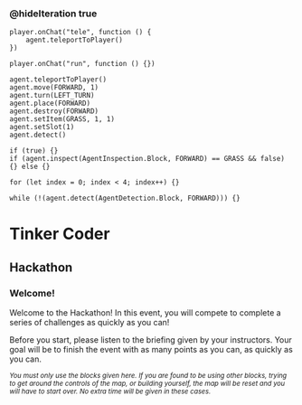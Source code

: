 ### @hideIteration true 

<!-- block combinations that will show up by default in their workspace -->
```template
player.onChat("tele", function () {
    agent.teleportToPlayer()
})
```

<!-- blocks you want available to players, based on js code -->
```blocks
player.onChat("run", function () {})

agent.teleportToPlayer()
agent.move(FORWARD, 1)
agent.turn(LEFT_TURN)
agent.place(FORWARD)
agent.destroy(FORWARD)
agent.setItem(GRASS, 1, 1)
agent.setSlot(1)
agent.detect()

if (true) {}
if (agent.inspect(AgentInspection.Block, FORWARD) == GRASS && false) {} else {}

for (let index = 0; index < 4; index++) {}

while (!(agent.detect(AgentDetection.Block, FORWARD))) {}

```

# Tinker Coder
## Hackathon
### Welcome!

Welcome to the Hackathon! In this event, you will compete to complete a series of challenges as quickly as you can!

Before you start, please listen to the briefing given by your instructors. Your goal will be to finish the event with as many points as you can, as quickly as you can.

<sub>*You must only use the blocks given here. If you are found to be using other blocks, trying to get around the controls of the map, or building yourself, the map will be reset and you will have to start over. No extra time will be given in these cases.*</sub>
